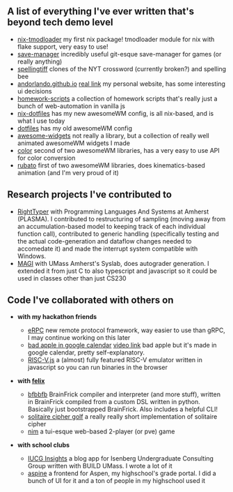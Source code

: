 A list of everything I've ever written that's beyond tech demo level
---

- [nix-tmodloader](https://github.com/andOrlando/nix-tmodloader) my first nix package! tmodloader module for nix with flake support, very easy to use!
- [save-manager](https://github.com/andOrlando/save-manager) incredibly useful git-esque save-manager for games (or really anything)
- [spellingtiff](https://github.com/andOrlando/spellingtiff) clones of the NYT crossword (currently broken?) and spelling bee
- [andorlando.github.io](https://github.com/andOrlando/andorlando.github.io) [real link](https://andorlando.github.io) my personal website, has some interesting ui decisions
- [homework-scripts](https://github.com/andOrlando/homework-scripts) a collection of homework scripts that's really just a bunch of web-automation in vanilla js
- [nix-dotfiles](https://github.com/andOrlando/nix-dotfiles) has my new awesomeWM config, is all nix-based, and is what I use today
- [dotfiles](https://github.com/andOrlando/dotfiles) has my old awesomeWM config
- [awesome-widgets](https://github.com/andOrlando/awesome-widgets) not really a library, but a collection of really well animated awesomeWM widgets I made
- [color](https://github.com/andOrlando/color) second of two awesomeWM libraries, has a very easy to use API for color conversion
- [rubato](https://github.com/andOrlando/rubato) first of two awesomeWM libraries, does kinematics-based animation (and I'm very proud of it)

Research projects I've contributed to
---

- [RightTyper](https://github.com/RightTyper/RightTyper) with Programming Languages And Systems at Amherst (PLASMA). I contributed to restructuring of sampling (moving away from an accumulation-based model to keeping track of each individual function call), contributed to generic handling (specifically testing and the actual code-generation and dataflow changes needed to accomedate it) and made the interrupt system compatible with Windows.
- [MAGI](https://github.com/cics-syslab/MAGI) with UMass Amherst's Syslab, does autograder generation. I extended it from just C to also typescript and javascript so it could be used in classes other than just CS230

Code I've collaborated with others on
---

- **with my hackathon friends**
  - [eRPC](https://github.com/PianoPanda/HackUMASSXII) new remote protocol framework, way easier to use than gRPC, I may continue working on this later
  - [bad apple in google calendar](https://github.com/PianoPanda/2024_HackHer413) [video link](https://www.youtube.com/watch?v=P6NUBAzFOSc) bad apple but it's made in google calendar, pretty self-explanatory.
  - [RISC-V.js](https://github.com/PianoPanda/HackUMASSXI) a (almost) fully featured RISC-V emulator written in javascript so you can run binaries in the browser

- **with [felix](https://github.com/bennett-felix-software)**
  - [bfbbfb](https://github.com/bennett-felix-software/bfbbfb) BrainFrick compiler and interpreter (and more stuff), written in BrainFrick compiled from a custom DSL written in python. Basically just bootstrapped BrainFrick. Also includes a helpful CLI!
  - [solitaire cipher golf](https://github.com/bennett-felix-software/Pontifex) a really really short implementation of solitaire cipher
  - [nim](https://github.com/bennett-felix-software/nim) a tui-esque web-based 2-player (or pve) game

- **with school clubs**
  - [IUCG Insights](https://github.com/build-umass/iucg-insights) a blog app for Isenberg Undergraduate Consulting Group written with BUILD UMass. I wrote a lot of it
  - [aspine](https://github.com/Aspine/aspine) a frontend for Aspen, my highschool's grade portal. I did a bunch of UI for it and a ton of people in my highschool used it

